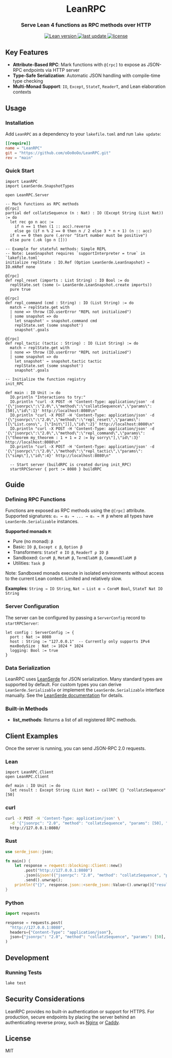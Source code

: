 <h1 align="center">
  LeanRPC
</h1>

<h3 align="center">Serve Lean 4 functions as RPC methods over HTTP</h3>

<p align="center">
  <a href="https://github.com/leanprover/lean4/releases/tag/v4.22.0">
    <img src="https://img.shields.io/badge/Lean-v4.22.0-blue" alt="Lean version" />
  </a>
  <a href="">
    <img src="https://img.shields.io/github/last-commit/oOo0oOo/LeanRPC" alt="last update" />
  </a>
  <a href="https://github.com/oOo0oOo/LeanRPC/blob/main/LICENSE">
    <img src="https://img.shields.io/github/license/oOo0oOo/LeanRPC.svg" alt="license" />
  </a>
</p>

## Key Features

- **Attribute-Based RPC**: Mark functions with `@[rpc]` to expose as JSON-RPC endpoints via HTTP server
- **Type-Safe Serialization**: Automatic JSON handling with compile-time type checking
- **Multi-Monad Support**: `IO`, `Except`, `StateT`, `ReaderT`, and Lean elaboration contexts

## Usage

### Installation

Add `LeanRPC` as a dependency to your `lakefile.toml` and run `lake update`:

```toml
[[require]]
name = "LeanRPC"
git = "https://github.com/oOo0oOo/LeanRPC.git"
rev = "main"
```

### Quick Start

```lean
import LeanRPC
import LeanSerde.SnapshotTypes

open LeanRPC.Server

-- Mark functions as RPC methods
@[rpc]
partial def collatzSequence (n : Nat) : IO (Except String (List Nat)) := do
  let rec go n acc :=
    if n == 1 then (1 :: acc).reverse
    else go (if n % 2 == 0 then n / 2 else 3 * n + 1) (n :: acc)
  if n == 0 then pure (.error "Start number must be positive")
  else pure (.ok (go n []))

-- Example for stateful methods: Simple REPL
-- Note: LeanSnapshot requires `supportInterpreter = true` in `lakefile.toml`
initialize replState : IO.Ref (Option LeanSerde.LeanSnapshot) ← IO.mkRef none

@[rpc]
def repl_reset (imports : List String) : IO Bool := do
  replState.set (some (← LeanSerde.LeanSnapshot.create imports))
  pure true

@[rpc]
def repl_command (cmd : String) : IO (List String) := do
  match ← replState.get with
  | none => throw (IO.userError "REPL not initialized")
  | some snapshot => do
    let snapshot' ← snapshot.command cmd
    replState.set (some snapshot')
    snapshot'.goals

@[rpc]
def repl_tactic (tactic : String) : IO (List String) := do
  match ← replState.get with
  | none => throw (IO.userError "REPL not initialized")
  | some snapshot => do
    let snapshot' ← snapshot.tactic tactic
    replState.set (some snapshot')
    snapshot'.goals

-- Initialize the function registry
init_RPC

def main : IO Unit := do
  IO.println "Interactions to try:"
  IO.println "curl -X POST -H 'Content-Type: application/json' -d '{\"jsonrpc\":\"2.0\",\"method\":\"collatzSequence\",\"params\":[50],\"id\":1}' http://localhost:8080\n"
  IO.println "curl -X POST -H 'Content-Type: application/json' -d '{\"jsonrpc\":\"2.0\",\"method\":\"repl_reset\",\"params\":[[\"List.cons\", [\"Init\"]]],\"id\":2}' http://localhost:8080\n"
  IO.println "curl -X POST -H 'Content-Type: application/json' -d '{\"jsonrpc\":\"2.0\",\"method\":\"repl_command\",\"params\":[\"theorem my_theorem : 1 + 1 = 2 := by sorry\"],\"id\":3}' http://localhost:8080\n"
  IO.println "curl -X POST -H 'Content-Type: application/json' -d '{\"jsonrpc\":\"2.0\",\"method\":\"repl_tactic\",\"params\":[\"simp\"],\"id\":4}' http://localhost:8080\n"

  -- Start server (buildRPC is created during init_RPC)
  startRPCServer { port := 8080 } buildRPC
```

## Guide

### Defining RPC Functions

Functions are exposed as RPC methods using the `@[rpc]` attribute. Supported signatures: `α₁ → α₂ → ... → αₙ → M β` where all types have `LeanSerde.Serializable` instances.

**Supported monads `M`**:
- Pure (no monad): `β`
- Basic: `IO β`, `Except ε β`, `Option β`
- Transformers: `StateT σ IO β`, `ReaderT ρ IO β`
- Sandboxed: `CoreM β`, `MetaM β`, `TermElabM β`, `CommandElabM β`
- Utilities: `Task β`

Note: Sandboxed monads execute in isolated environments without access to the current Lean context. Limited and relatively slow.

**Examples**: `String → IO String`, `Nat → List α → CoreM Bool`, `StateT Nat IO String`

### Server Configuration

The server can be configured by passing a `ServerConfig` record to `startRPCServer`:

```lean
let config : ServerConfig := {
  port : Nat := 8080
  host : String := "127.0.0.1"  -- Currently only supports IPv4
  maxBodySize : Nat := 1024 * 1024
  logging: Bool := true
}
```

### Data Serialization

LeanRPC uses [LeanSerde](https://github.com/oOo0oOo/LeanSerde) for JSON serialization. Many standard types are supported by default. For custom types you can derive `LeanSerde.Serializable` or implement the `LeanSerde.Serializable` interface manually. See the [LeanSerde documentation](https://github.com/oOo0oOo/LeanSerde#supported-types) for details.

### Built-in Methods

- **list_methods**: Returns a list of all registered RPC methods.

## Client Examples

Once the server is running, you can send JSON-RPC 2.0 requests.

### Lean

```lean
import LeanRPC.Client
open LeanRPC.Client

def main : IO Unit := do
  let result : Except String (List Nat) ← callRPC {} "collatzSequence" [50]
```

### curl

```sh
curl -X POST -H 'Content-Type: application/json' \
  -d '{"jsonrpc": "2.0", "method": "collatzSequence", "params": [50], "id": 1}' \
  http://127.0.0.1:8080/
```

### Rust

```rust
use serde_json::json;

fn main() {
    let response = reqwest::blocking::Client::new()
        .post("http://127.0.0.1:8080")
        .json(&json!({"jsonrpc": "2.0", "method": "collatzSequence", "params": [50], "id": 1}))
        .send().unwrap();
    println!("{}", response.json::<serde_json::Value>().unwrap()["result"]);
}
```

### Python

```python
import requests

response = requests.post(
  "http://127.0.0.1:8080",
  headers={"Content-Type": "application/json"},
  json={"jsonrpc": "2.0", "method": "collatzSequence", "params": [50], "id": 1}
)
```

## Development

### Running Tests

```sh
lake test
```

## Security Considerations

LeanRPC provides no built-in authentication or support for HTTPS. For production, secure endpoints by placing the server behind an authenticating reverse proxy, such as [Nginx](https://www.nginx.com/) or [Caddy](https://caddyserver.com/).

## License

MIT